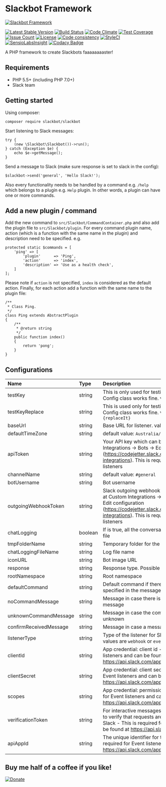 # Slackbot Framework
[![Slackbot Framework](http://ajaxlivesearch.com/img/robo-256.png)](http://ajaxlivesearch.com/img/robo-256.png)

[![Latest Stable Version](https://poser.pugx.org/slackbot/slackbot/v/stable)](https://packagist.org/packages/slackbot/slackbot)
[![Build Status](https://travis-ci.org/iranianpep/slackbot.svg?branch=master)](https://travis-ci.org/iranianpep/slackbot)
[![Code Climate](https://codeclimate.com/github/iranianpep/slackbot/badges/gpa.svg)](https://codeclimate.com/github/iranianpep/slackbot)
[![Test Coverage](https://codeclimate.com/github/iranianpep/slackbot/badges/coverage.svg)](https://codeclimate.com/github/iranianpep/slackbot/coverage)
[![Issue Count](https://codeclimate.com/github/iranianpep/slackbot/badges/issue_count.svg)](https://codeclimate.com/github/iranianpep/slackbot)
[![License](https://poser.pugx.org/slackbot/slackbot/license)](https://packagist.org/packages/slackbot/slackbot)
[![Code consistency](https://squizlabs.github.io/PHP_CodeSniffer/analysis/iranianpep/slackbot/grade.svg)](https://squizlabs.github.io/PHP_CodeSniffer/analysis/iranianpep/slackbot)
[![StyleCI](https://styleci.io/repos/73189365/shield?branch=master)](https://styleci.io/repos/73189365)
[![SensioLabsInsight](https://insight.sensiolabs.com/projects/d9b77f1a-3d4a-423f-b473-30a25496f9a0/mini.png)](https://insight.sensiolabs.com/projects/d9b77f1a-3d4a-423f-b473-30a25496f9a0)
[![Codacy Badge](https://api.codacy.com/project/badge/Grade/039ffa789e6a4040b9b8d596ede07db4)](https://www.codacy.com/app/iranianpep/slackbot?utm_source=github.com&amp;utm_medium=referral&amp;utm_content=iranianpep/slackbot&amp;utm_campaign=Badge_Grade)

A PHP framework to create Slackbots faaaaaaaaster!

## Requirements
- PHP 5.5+ (including PHP 7.0+)
- Slack team

## Getting started
Using composer:
```
composer require slackbot/slackbot
```

Start listening to Slack messages:
```
try {
    (new \Slackbot\Slackbot())->run();
} catch (Exception $e) {
    echo $e->getMessage();
}
```

Send a message to Slack (make sure response is set to slack in the config):
```
$slackbot->send('general', 'Hello Slack!');
```

Also every functionality needs to be handled by a command e.g. `/help` which belongs to a plugin e.g. `Help` plugin. In other words, a plugin can have one or more commands.

## Add a new plugin / command
Add the new command to `src/Slackbot/CommandContainer.php` and also add the plugin file to `src/Slackbot/plugin`. For every command plugin name, action (which is a function with the same name in the plugin) and description need to be specified. e.g.
```
protected static $commands = [
    'ping' => [
        'plugin'      => 'Ping',
        'action'      => 'index',  
        'description' => 'Use as a health check',
    ]
];
```

Please note if `action` is not specified, `index` is considered as the default action. Finally, for each action add a function with the same name to the plugin file:
```
/**
 * Class Ping.
 */
class Ping extends AbstractPlugin
{
    /**
     * @return string
     */
    public function index()
    {
        return 'pong';
    }
}
```

## Configurations
|   Name    | Type | Description |
|:----------|:-----|:------------|
| testKey | string | This is only used for testing and to make sure that Config class works fine. value: `testValue` |
| testKeyReplace | string | This is used only for testing and to make sure that Config class works fine. value: `testValue {replaceIt}` |
| baseUrl | string | Base URL for listener. value: `http://localhost:8888` |
| defaultTimeZone | string | default value: `Australia/Melbourne` |
| apiToken | string | Your API key which can be found at Custom Integrations -> Bots -> Edit configuration (https://codejetter.slack.com/apps/manage/custom-integrations). This is required for outgoing webhook listeners |
| channelName | string | default value: `#general` |
| botUsername | string | Bot username |
| outgoingWebhookToken | string | Slack outgoing webhook token which can be found at Custom Integrations -> Outgoing WebHooks -> Edit configuration (https://codejetter.slack.com/apps/manage/custom-integrations). This is required for outgoing webhook listeners |
| chatLogging | boolean | If is true, all the conversations are logged in a text file |
| tmpFolderName | string | Temporary folder for the log file |
| chatLoggingFileName | string | Log file name |
| iconURL | string | Bot image URL |
| response | string | Response type. Possible values are `slack` or `json` |
| rootNamespace | string | Root namespace |
| defaultCommand | string | Default command if there is no command has been specified in the message |
| noCommandMessage | string | Message in case there is no command found in the message |
| unknownCommandMessage | string | Message in case the command in the message is unknown |
| confirmReceivedMessage | string | Message in case a message is received by the bot |
| listenerType | string | Type of the listener for Slack requests. Possible values are `webhook` or `event` |
| clientId | string | App credential: client id - This is required for Event listeners and can be found at https://api.slack.com/apps |
| clientSecret | string | App credential: client secret - This is required for Event listeners and can be found at https://api.slack.com/apps |
| scopes | string | App credential: permission scopes - This is required for Event listeners and can be found at https://api.slack.com/apps |
| verificationToken | string | For interactive messages and events, use this token to verify that requests are actually coming from Slack - This is required for Event listeners and can be found at https://api.slack.com/apps |
| apiAppId | string | The unique identifier for the application. This is required for Event listeners and can be found at https://api.slack.com/apps and your app url |

## Buy me half of a coffee if you like!
[![Donate](https://img.shields.io/badge/Donate-PayPal-green.svg)](https://www.paypal.com/cgi-bin/webscr?cmd=_s-xclick&hosted_button_id=BXMKEZ23PX8K2)
